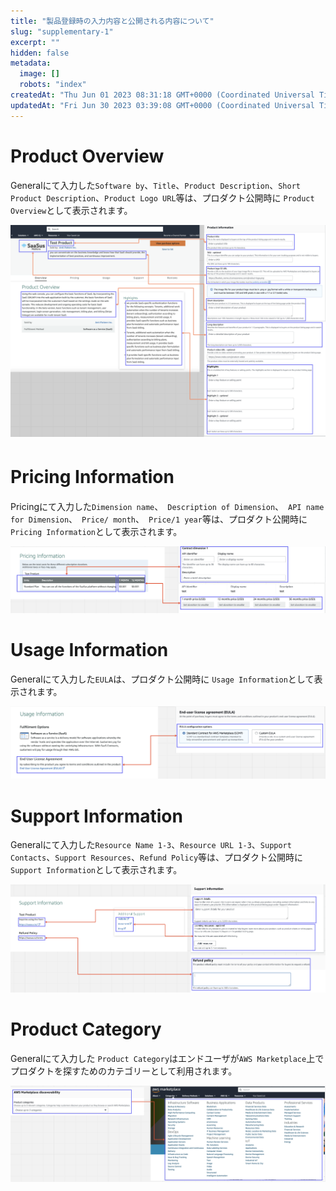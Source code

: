 ```yaml
---
title: "製品登録時の入力内容と公開される内容について"
slug: "supplementary-1"
excerpt: ""
hidden: false
metadata: 
  image: []
  robots: "index"
createdAt: "Thu Jun 01 2023 08:31:18 GMT+0000 (Coordinated Universal Time)"
updatedAt: "Fri Jun 30 2023 03:39:08 GMT+0000 (Coordinated Universal Time)"
---
```

# Product Overview

Generalにて入力した`Software by`、`Title`、`Product Description`、`Short Product Description`、`Product Logo URL`等は、プロダクト公開時に `Product Overview`として表示されます。

![supplementary-1-1](/img/aws-marketplace-integration/supplementary/supplementary-1-1.png)

# Pricing Information　

Pricingにて入力した`Dimension name`、　`Description of Dimension`、　`API name for Dimension`、　`Price/ month`、　`Price/1 year`等は、プロダクト公開時に `Pricing Information`として表示されます。

![supplementary-1-2](/img/aws-marketplace-integration/supplementary/supplementary-1-2.png)

# Usage Information

Generalにて入力した`EULA`は、プロダクト公開時に `Usage Information`として表示されます。

![supplementary-1-3](/img/aws-marketplace-integration/supplementary/supplementary-1-3.png)

# Support Information

Generalにて入力した`Resource Name 1-3`、`Resource URL 1-3`、`Support Contacts`、`Support Resources`、`Refund Policy`等は、プロダクト公開時に `Support Information`として表示されます。

![supplementary-1-4](/img/aws-marketplace-integration/supplementary/supplementary-1-4.png)

# Product Category

Generalにて入力した `Product Category`はエンドユーザが`AWS Marketplace`上でプロダクトを探すためのカテゴリーとして利用されます。

![supplementary-1-5](/img/aws-marketplace-integration/supplementary/supplementary-1-5.png)
